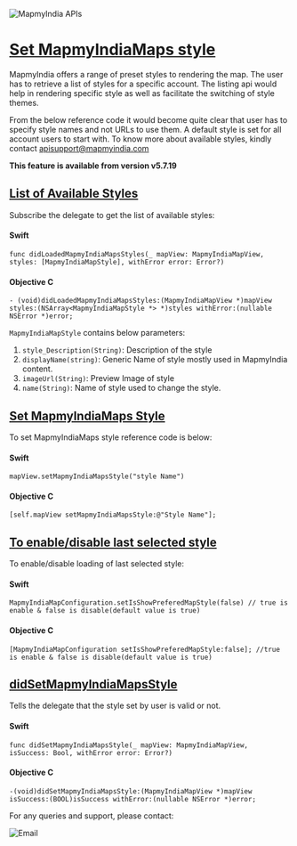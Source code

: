 
![MapmyIndia APIs](https://www.mapmyindia.com/api/img/mapmyindia-api.png)

# [Set MapmyIndiaMaps style](#Set-MapmyIndiaMaps-style)

MapmyIndia offers a range of preset styles to rendering the map. The user has to retrieve a list of styles for a specific account. 
The listing api would help in rendering specific style as well as facilitate the switching of style themes. 

From the below reference code it would become quite clear that user has to specify style names and not URLs to use them. 
A default style is set for all account users to start with. 
To know more about available styles, kindly contact apisupport@mapmyindia.com

**This feature is available from version v5.7.19**

## [List of Available Styles](#list-of-available-styles)

Subscribe the delegate to get the list of available styles:

#### Swift
```
func didLoadedMapmyIndiaMapsStyles(_ mapView: MapmyIndiaMapView, styles: [MapmyIndiaMapStyle], withError error: Error?)
```

#### Objective C
```
- (void)didLoadedMapmyIndiaMapsStyles:(MapmyIndiaMapView *)mapView styles:(NSArray<MapmyIndiaMapStyle *> *)styles withError:(nullable NSError *)error;
```

`MapmyIndiaMapStyle` contains below parameters:

 1. `style_Description(String)`: Description of the style
 2. `displayName(string)`: Generic Name of style mostly used in MapmyIndia content.
 3. `imageUrl(String)`: Preview Image of style
 4. `name(String)`: Name of style used to change the style.

## [Set MapmyIndiaMaps Style](#set-mapmyindia-style)
To set MapmyIndiaMaps style reference code is below:
#### Swift
```
mapView.setMapmyIndiaMapsStyle("style Name")
```

#### Objective C
```
[self.mapView setMapmyIndiaMapsStyle:@"Style Name"];
```

## [To enable/disable last selected style](#To-enable-last-selected-style)
To enable/disable loading of last selected style:

#### Swift
```
MapmyIndiaMapConfiguration.setIsShowPreferedMapStyle(false) // true is enable & false is disable(default value is true) 
``` 
#### Objective C
```
[MapmyIndiaMapConfiguration setIsShowPreferedMapStyle:false]; //true is enable & false is disable(default value is true)
```

## [didSetMapmyIndiaMapsStyle](#didSet-MapmyIndiaMaps-Style)
Tells the delegate that the style set by user is valid or not.
#### Swift
```
func didSetMapmyIndiaMapsStyle(_ mapView: MapmyIndiaMapView, isSuccess: Bool, withError error: Error?)
```
#### Objective C
```
-(void)didSetMapmyIndiaMapsStyle:(MapmyIndiaMapView *)mapView isSuccess:(BOOL)isSuccess withError:(nullable NSError *)error;
```


For any queries and support, please contact: 

![Email](https://www.google.com/a/cpanel/mapmyindia.co.in/images/logo.gif?service=google_gsuite)